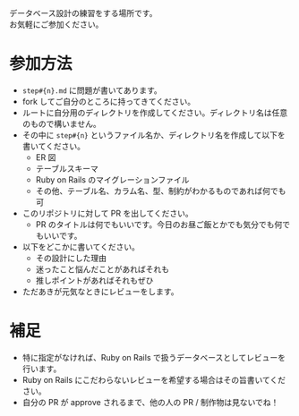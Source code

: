 データベース設計の練習をする場所です。  
お気軽にご参加ください。

# 参加方法

- `step#{n}.md` に問題が書いてあります。
- fork してご自分のところに持ってきてください。
- ルートに自分用のディレクトリを作成してください。ディレクトリ名は任意のもので構いません。
- その中に `step#{n}` というファイル名か、ディレクトリ名を作成して以下を書いてください。
  - ER 図
  - テーブルスキーマ
  - Ruby on Rails のマイグレーションファイル
  - その他、テーブル名、カラム名、型、制約がわかるものであれば何でも可
- このリポジトリに対して PR を出してください。
  - PR のタイトルは何でもいいです。今日のお昼ご飯とかでも気分でも何でもいいです。
- 以下をどこかに書いてください。
  - その設計にした理由
  - 迷ったこと悩んだことがあればそれも
  - 推しポイントがあればそれもぜひ
- ただあきが元気なときにレビューをします。

# 補足

- 特に指定がなければ、Ruby on Rails で扱うデータベースとしてレビューを行います。
- Ruby on Rails にこだわらないレビューを希望する場合はその旨書いてください。
- 自分の PR が approve されるまで、他の人の PR / 制作物は見ないでね！
